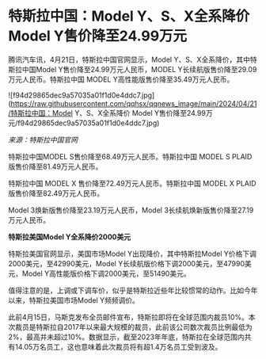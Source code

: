 # 特斯拉中国：Model Y、S、X全系降价 Model Y售价降至24.99万元

腾讯汽车讯，4月21日，特斯拉中国官网显示，Model Y、S、X全系降价，其中特斯拉中国Model Y售价降至24.99万元人民币，MODEL
Y长续航版售价降至29.09万元人民币。特斯拉中国 MODEL Y高性能版售价降至35.49万元人民币。

![f94d29865dec9a57035a01f1d0e4ddc7.jpg](https://raw.githubusercontent.com/qqhsx/qqnews_image/main/2024/04/21/特斯拉中国：Model Y、S、X全系降价 Model Y售价降至24.99万元/f94d29865dec9a57035a01f1d0e4ddc7.jpg)

_来源：特斯拉中国官网_

特斯拉中国MODEL S售价降至68.49万元人民币。特斯拉中国 MODEL S PLAID版售价降至81.49万元人民币。

特斯拉中国 MODEL X 售价降至72.49万元人民币。特斯拉中国 MODEL X PLAID版售价降至82.49万元人民币。

Model 3焕新版售价降至23.19万元人民币，Model 3长续航焕新版售价降至27.19万元人民币。

**特斯拉美国Model Y全系降价2000美元**

特斯拉美国官网显示，美国市场Model Y出现降价，其中特斯拉Model Y价格下调2000美元，至42990美元，Model
Y长续航版价格下调2000美元，至47990美元，Model Y高性能版价格下调2000美元，至51490美元。

值得注意的是，上调或下调车价，似乎是特斯拉近些年比较惯常的动作。比如今年以来，特斯拉美国市场Model Y频频调价。

此前4月15日，马斯克发布全员邮件宣布，特斯拉即将在全球范围内裁员10%。本次裁员是特斯拉自2017年以来最大规模的裁员，此前该公司数次裁员比例最低为2%，最高并未超过10%。数据显示，截至2023年年底，特斯拉在全球范围内共有14.05万名员工，这也意味着此次裁员将有超1.4万名员工受到波及。

